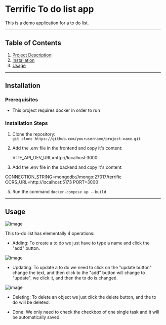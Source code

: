 # Terrific To do list app

This is a demo application for a to do list. 

---

## Table of Contents 

1. [Project Description](#project-description)
2. [Installation](#installation)
3. [Usage](#usage)

---

## Installation

### Prerequisites

- This project requires docker in order to run

### Installation Steps

1. Clone the repository:  
   `git clone https://github.com/yourusername/project-name.git`

2. Add the .env file in the frontend and copy it's content:

   VITE_API_DEV_URL=http://localhost:3000
  
4. Add the .env file in the backend and copy it's content:

  CONNECTION_STRING=mongodb://mongo:27017/terrific
  CORS_URL=http://localhost:5173
  PORT=3000
   
5. Run the command `docker-compose up --build`

---

## Usage

![image](https://github.com/user-attachments/assets/5dbe49ef-9f76-4726-88a9-db9c24fa588c)

This to-do list has elementally 4 operations:

- Adding: To create a to do we just have to type a name and click the "add" button.

![image](https://github.com/user-attachments/assets/43e7cc8a-ca8b-4eb5-be5f-e5e00392e30b)

- Updating: To update a to do we need to click on the "update button" change the text, and then click to the "add" button will change to "update", we click it, and then the to do is changed.

![image](https://github.com/user-attachments/assets/37a91cd4-d20d-4ee3-b00c-6fa0644859ae)

- Deleting: To delete an object we just click the delete button, and the to do will be deleted.

- Done: We only need to check the checkbox of one single task and it will be automatically saved.
